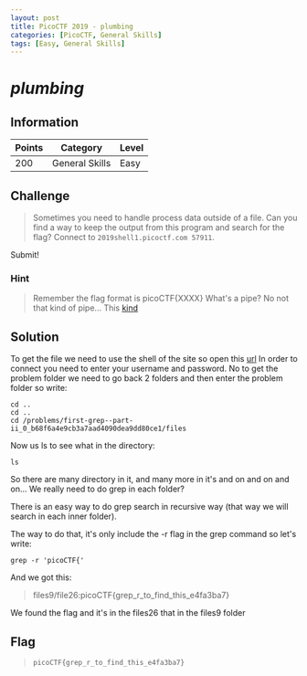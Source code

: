 ```yaml
---
layout: post
title: PicoCTF 2019 - plumbing
categories: [PicoCTF, General Skills]
tags: [Easy, General Skills]
---
```


# *plumbing*

## Information

| Points |Category  | Level|
|--|--|--|
| 200 |General Skills  |Easy |

## Challenge

> Sometimes you need to handle process data outside of a file. Can you find a way to keep the output from this program and search for the flag? Connect to `2019shell1.picoctf.com 57911`.

Submit!

### Hint

> Remember the flag format is picoCTF{XXXX}
> What's a pipe? No not that kind of pipe... This  [kind](http://www.linfo.org/pipes.html)

## Solution

To get the file we need to use the shell of the site so open this [url](https://2019game.picoctf.com/shell)
In order to connect you need to enter your username and password.
No to get the problem folder we need to go back 2 folders and then enter the problem folder so write:

    cd ..
    cd ..
    cd /problems/first-grep--part-ii_0_b68f6a4e9cb3a7aad4090dea9dd80ce1/files

Now us ls to see what in the directory:

`ls`

So there are many directory in it, and many more in it's and on and on and on...
We really need to do grep in each folder?

There is an easy way to do grep search in recursive way (that way we will search in each inner folder).

The way to do that, it's only include the -r flag in the grep command so let's write:

    grep -r 'picoCTF{'
   
   And we got this:

>    files9/file26:picoCTF{grep_r_to_find_this_e4fa3ba7}

We found the flag and it's in the files26 that in the files9 folder

## Flag
> `picoCTF{grep_r_to_find_this_e4fa3ba7}`
